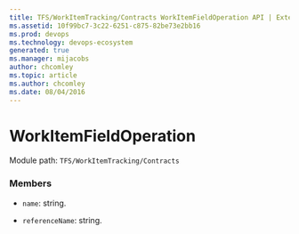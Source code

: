 ```yaml
---
title: TFS/WorkItemTracking/Contracts WorkItemFieldOperation API | Extensions for Azure DevOps Services
ms.assetid: 10f99bc7-3c22-6251-c875-82be73e2bb16
ms.prod: devops
ms.technology: devops-ecosystem
generated: true
ms.manager: mijacobs
author: chcomley
ms.topic: article
ms.author: chcomley
ms.date: 08/04/2016
---
```


# WorkItemFieldOperation

Module path: `TFS/WorkItemTracking/Contracts`


### Members

* `name`: string. 

* `referenceName`: string. 

